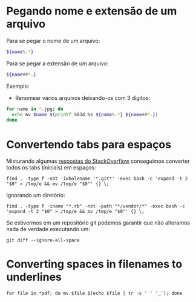 # Pegando nome e extensão de um arquivo

Para se pegar o nome de um arquivo:

~~~ Bash
${name%.*}
~~~

Para se pegar a extensão de um arquivo:

~~~ Bash
${name##*.}
~~~

Exemplo:

- Renomear vários arquivos deixando-os com 3 digitos:

~~~ Bash
for name in *.jpg; do
  echo mv $name $(printf %03d.%s ${name%.*} ${name##*.})
done
~~~

# Convertendo tabs para espaços

Misturando algumas [respostas do StackOverflow](http://stackoverflow.com/questions/11094383/how-can-i-convert-tabs-to-spaces-in-every-file-of-a-directory) conseguimos converter todos os tabs (iniciais) em espaços:

    find . -type f -not -iwholename '*.git*' -exec bash -c 'expand -t 2 "$0" > /tmp/e && mv /tmp/e "$0"' {} \;

Ignorando um diretório:

    find . -type f -iname "*.rb" -not -path "*/vendor/*" -exec bash -c 'expand -t 2 "$0" > /tmp/e && mv /tmp/e "$0"' {} \;

Se estivermos em um repositório git podemos garantir que não alteramos nada de
verdade executando um:

    git diff --ignore-all-space

# Converting spaces in filenames to underlines

    for file in *pdf; do mv $file $(echo $file | tr -s ' ' '_'); done
